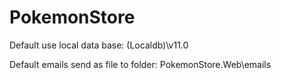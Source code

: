 # PokemonStore
Default use local data base: (Localdb)\v11.0

Default emails send as file to folder: PokemonStore.Web\emails
